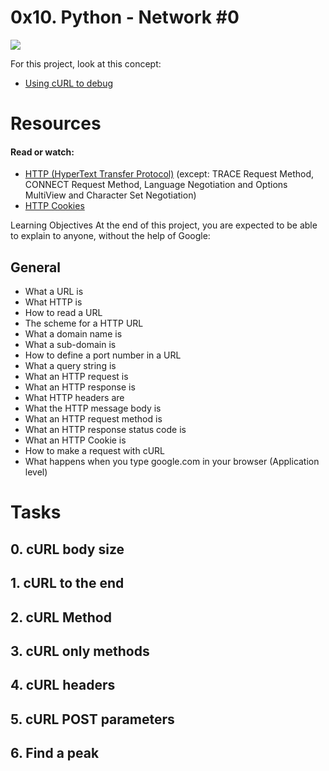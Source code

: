 # 0x10. Python - Network #0
![](https://udemy-images.udemy.com/course/750x422/1909942_c292_5.jpg)

For this project, look at this concept:

* [Using cURL to debug](https://www.google.com/search?q=Using+cURL+to+debug&oq=Using+cURL+to+debug&aqs=chrome..69i64j69i57.4392j0j7&sourceid=chrome&ie=UTF-8)

# Resources
#### Read or watch:

* [HTTP (HyperText Transfer Protocol)](https://www.ntu.edu.sg/home/ehchua/programming/webprogramming/http_basics.html) (except: TRACE Request Method, CONNECT Request Method, Language Negotiation and Options MultiView and Character Set Negotiation)
* [HTTP Cookies](https://developer.mozilla.org/en-US/docs/Web/HTTP/Cookies)

Learning Objectives
At the end of this project, you are expected to be able to explain to anyone, without the help of Google:

## General
* What a URL is
* What HTTP is
* How to read a URL
* The scheme for a HTTP URL
* What a domain name is
* What a sub-domain is
* How to define a port number in a URL
* What a query string is
* What an HTTP request is
* What an HTTP response is
* What HTTP headers are
* What the HTTP message body is
* What an HTTP request method is
* What an HTTP response status code is
* What an HTTP Cookie is
* How to make a request with cURL
* What happens when you type google.com in your browser (Application level)

# Tasks

## 0. cURL body size
## 1. cURL to the end
## 2. cURL Method
## 3. cURL only methods
## 4. cURL headers
## 5. cURL POST parameters
## 6. Find a peak